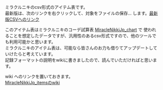 ミラクルニキのcsv形式のアイテム表です。  
最新版は、次のリンクを右クリックして、対象をファイルの保存... します。[最新版CSVへのリンク](https://github.com/koala31/MiracleNikkiJp_items/raw/master/MiracleNikkiJp_items.csv)  

このアイテム表はミラクルニキのコーデ試算表 [MiracleNikkiJp_chart](https://github.com/koala31/MiracleNikkiJp_chart) で
使われることを想定したデータですが、汎用性のあるcsv形式ですので、他のツールでも利用可能かと思います。    
ミラクルニキのアイテム表は、可能なら皆さんのお力も借りてアップデートしていけたらと考えています。  
記録フォーマットの説明をwikiに書きましたので、読んでいただければと思います。  

wiki へのリンクを置いておきます。  
[MiracleNikkiJp_itemsのwiki](https://github.com/koala31/MiracleNikkiJp_items/wiki)  
  
